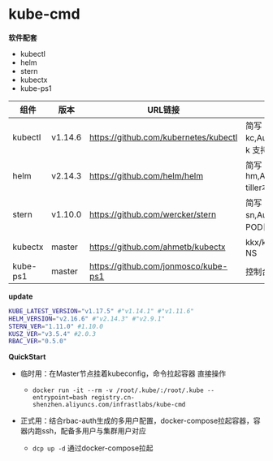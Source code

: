 # kube-cmd

**软件配套**

- kubectl
- helm
- stern
- kubectx
- kube-ps1

|   组件   |  版本   |                URL链接                |                   说明                   |
| -------- | ------- | ------------------------------------- | ---------------------------------------- |
| kubectl  | v1.14.6 | https://github.com/kubernetes/kubectl | 简写kc,AutoCompletion，-k 支持kustomize  |
| helm     | v2.14.3  | https://github.com/helm/helm          | 简写hm,AutoCompletion, tiller本地模式    |
| stern    | v1.10.0 | https://github.com/wercker/stern      | 简写sn,AutoCompletion, 多POD日志实时查看 |
| kubectx  | master  | https://github.com/ahmetb/kubectx     | kkx/kkn 切换集群 切换NS                  |
| kube-ps1 | master  | https://github.com/jonmosco/kube-ps1  | 控制台信息显示  

**update**

```bash
KUBE_LATEST_VERSION="v1.17.5" #"v1.14.1" #"v1.11.6"
HELM_VERSION="v2.16.6" #"v2.14.3" #"v2.9.1"
STERN_VER="1.11.0" #1.10.0
KUSZ_VER="v3.5.4" #2.0.3
RBAC_VER="0.5.0"
```

**QuickStart**

- 临时用：在Master节点挂着kubeconfig，命令拉起容器 直接操作
  - `docker run -it --rm -v /root/.kube/:/root/.kube --entrypoint=bash registry.cn-shenzhen.aliyuncs.com/infrastlabs/kube-cmd`

- 正式用：结合rbac-auth生成的多用户配置，docker-compose拉起容器，容器内跑ssh，配备多用户与集群用户对应
  - `dcp up -d` 通过docker-compose拉起

